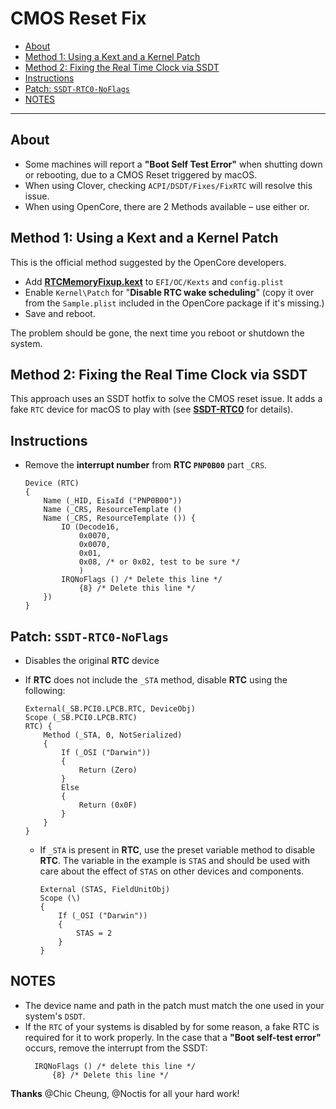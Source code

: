# CMOS Reset Fix

- [About](#about)
- [Method 1: Using a Kext and a Kernel Patch](#method-1-using-a-kext-and-a-kernel-patch)
- [Method 2: Fixing the Real Time Clock via SSDT](#method-2-fixing-the-real-time-clock-via-ssdt)
- [Instructions](#instructions)
- [Patch: `SSDT-RTC0-NoFlags`](#patch-ssdt-rtc0-noflags)
- [NOTES](#notes)

---

## About
- Some machines will report a **"Boot Self Test Error"** when shutting down or rebooting, due to a CMOS Reset triggered by macOS.
- When using Clover, checking `ACPI/DSDT/Fixes/FixRTC` will resolve this issue.
- When using OpenCore, there are 2 Methods available – use either or.

## Method 1: Using a Kext and a Kernel Patch 
This is the official method suggested by the OpenCore developers.

- Add [**RTCMemoryFixup.kext**](https://github.com/acidanthera/RTCMemoryFixup) to `EFI/OC/Kexts` and `config.plist`
- Enable `Kernel\Patch` for "**Disable RTC wake scheduling**" (copy it over from the `Sample.plist` included in the OpenCore package if it's missing.)
- Save and reboot. 

The problem should be gone, the next time you reboot or shutdown the system.

## Method 2: Fixing the Real Time Clock via SSDT 
This approach uses an SSDT hotfix to solve the CMOS reset issue. It adds a fake `RTC` device for macOS to play with (see [**SSDT-RTC0**](/01_Adding_missing_Devices_and_enabling_Features/System_Clock_(SSDT-RTC0)) for details).

## Instructions

- Remove the **interrupt number** from **RTC `PNP0B00`** part `_CRS`.

  ```asl
  Device (RTC)
  {
      Name (_HID, EisaId ("PNP0B00"))
      Name (_CRS, ResourceTemplate ()
      Name (_CRS, ResourceTemplate ()) {
          IO (Decode16,
              0x0070,
              0x0070,
              0x01,
              0x08, /* or 0x02, test to be sure */
              )
          IRQNoFlags () /* Delete this line */
              {8} /* Delete this line */
      })
  }
  ```

## Patch: `SSDT-RTC0-NoFlags`

- Disables the original **RTC** device
- If **RTC** does not include the `_STA` method, disable **RTC** using the following:
  
    ```asl
    External(_SB.PCI0.LPCB.RTC, DeviceObj)
    Scope (_SB.PCI0.LPCB.RTC)
    RTC) {
        Method (_STA, 0, NotSerialized)
        {
            If (_OSI ("Darwin"))
            {
                Return (Zero)
            }
            Else
            {
                Return (0x0F)
            }
        }
    }
    ```
  
  - If `_STA` is present in **RTC**, use the preset variable method to disable **RTC**. The variable in the example is `STAS` and should be used with care about the effect of `STAS` on other devices and components.
  
    ```asl
    External (STAS, FieldUnitObj)
    Scope (\)
    {
        If (_OSI ("Darwin"))
        {
            STAS = 2
        }
    }
    ```

## NOTES
- The device name and path in the patch must match the one used in your system's `DSDT`.
- If the `RTC` of your systems is disabled by for some reason, a fake RTC is required for it to work properly. In the case that a **"Boot self-test error"** occurs, remove the interrupt from the SSDT:
  ```asl
    IRQNoFlags () /* delete this line */
        {8} /* Delete this line */
  ```

**Thanks** @Chic Cheung, @Noctis for all your hard work!
